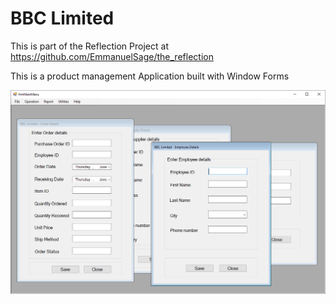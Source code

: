 # BBC Limited

This is part of the Reflection Project at https://github.com/EmmanuelSage/the_reflection

This is a product management Application built with Window Forms

![BBC image](./bbcApp.PNG)